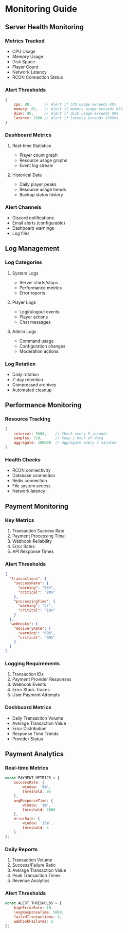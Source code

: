 # Monitoring Guide

## Server Health Monitoring

### Metrics Tracked
- CPU Usage
- Memory Usage
- Disk Space
- Player Count
- Network Latency
- RCON Connection Status

### Alert Thresholds
```javascript
{
    cpu: 80,      // Alert if CPU usage exceeds 80%
    memory: 85,   // Alert if memory usage exceeds 85%
    disk: 90,     // Alert if disk usage exceeds 90%
    latency: 1000 // Alert if latency exceeds 1000ms
}
```

### Dashboard Metrics
1. Real-time Statistics
   - Player count graph
   - Resource usage graphs
   - Event log stream

2. Historical Data
   - Daily player peaks
   - Resource usage trends
   - Backup status history

### Alert Channels
- Discord notifications
- Email alerts (configurable)
- Dashboard warnings
- Log files

## Log Management

### Log Categories
1. System Logs
   - Server starts/stops
   - Performance metrics
   - Error reports

2. Player Logs
   - Login/logout events
   - Player actions
   - Chat messages

3. Admin Logs
   - Command usage
   - Configuration changes
   - Moderation actions

### Log Rotation
- Daily rotation
- 7-day retention
- Compressed archives
- Automated cleanup

## Performance Monitoring

### Resource Tracking
```javascript
{
    interval: 5000,    // Check every 5 seconds
    samples: 720,      // Keep 1 hour of data
    aggregate: 300000  // Aggregate every 5 minutes
}
```

### Health Checks
- RCON connectivity
- Database connection
- Redis connection
- File system access
- Network latency

## Payment Monitoring

### Key Metrics
1. Transaction Success Rate
2. Payment Processing Time
3. Webhook Reliability
4. Error Rates
5. API Response Times

### Alert Thresholds
```json
{
  "transactions": {
    "successRate": {
      "warning": "95%",
      "critical": "90%"
    },
    "processingTime": {
      "warning": "5s",
      "critical": "10s"
    }
  },
  "webhooks": {
    "deliveryRate": {
      "warning": "98%",
      "critical": "95%"
    }
  }
}
```

### Logging Requirements
1. Transaction IDs
2. Payment Provider Responses
3. Webhook Events
4. Error Stack Traces
5. User Payment Attempts

### Dashboard Metrics
- Daily Transaction Volume
- Average Transaction Value
- Error Distribution
- Response Time Trends
- Provider Status

## Payment Analytics

### Real-time Metrics
```javascript
const PAYMENT_METRICS = {
    successRate: {
        window: '5m',
        threshold: 95
    },
    avgResponseTime: {
        window: '1m',
        threshold: 2000
    },
    errorRate: {
        window: '15m',
        threshold: 5
    }
};
```

### Daily Reports
1. Transaction Volume
2. Success/Failure Ratio
3. Average Transaction Value
4. Peak Transaction Times
5. Revenue Analytics

### Alert Thresholds
```javascript
const ALERT_THRESHOLDS = {
    highErrorRate: 10,
    longResponseTime: 5000,
    failedTransactions: 3,
    webhookFailures: 2
};
```


